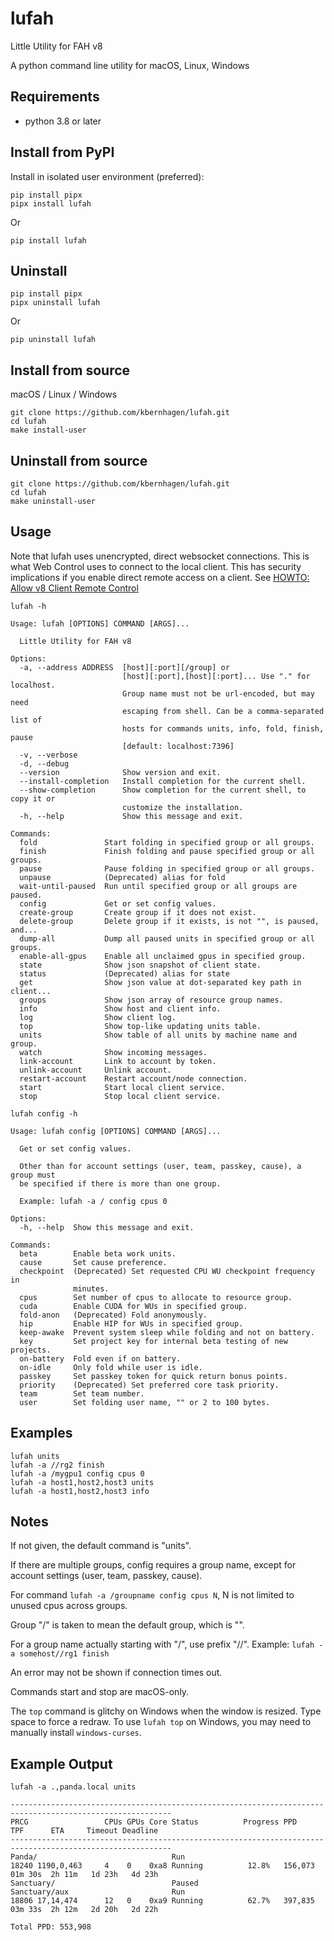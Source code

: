 # lufah

Little Utility for FAH v8

A python command line utility for macOS, Linux, Windows

## Requirements

- python 3.8 or later

## Install from PyPI

Install in isolated user environment (preferred):
```
pip install pipx
pipx install lufah
```

Or
```
pip install lufah
```

## Uninstall

```
pip install pipx
pipx uninstall lufah
```

Or
```
pip uninstall lufah
```

## Install from source

macOS / Linux / Windows
```
git clone https://github.com/kbernhagen/lufah.git
cd lufah
make install-user
```

## Uninstall from source

```
git clone https://github.com/kbernhagen/lufah.git
cd lufah
make uninstall-user
```

## Usage

Note that lufah uses unencrypted, direct websocket connections.
This is what Web Control uses to connect to the local client.
This has security implications if you enable direct remote access on a client.
See [HOWTO: Allow v8 Client Remote Control](https://foldingforum.org/viewtopic.php?t=39050)

```
lufah -h
```

```
Usage: lufah [OPTIONS] COMMAND [ARGS]...

  Little Utility for FAH v8

Options:
  -a, --address ADDRESS  [host][:port][/group] or
                         [host][:port],[host][:port]... Use "." for localhost.
                         Group name must not be url-encoded, but may need
                         escaping from shell. Can be a comma-separated list of
                         hosts for commands units, info, fold, finish, pause
                         [default: localhost:7396]
  -v, --verbose
  -d, --debug
  --version              Show version and exit.
  --install-completion   Install completion for the current shell.
  --show-completion      Show completion for the current shell, to copy it or
                         customize the installation.
  -h, --help             Show this message and exit.

Commands:
  fold               Start folding in specified group or all groups.
  finish             Finish folding and pause specified group or all groups.
  pause              Pause folding in specified group or all groups.
  unpause            (Deprecated) alias for fold
  wait-until-paused  Run until specified group or all groups are paused.
  config             Get or set config values.
  create-group       Create group if it does not exist.
  delete-group       Delete group if it exists, is not "", is paused, and...
  dump-all           Dump all paused units in specified group or all groups.
  enable-all-gpus    Enable all unclaimed gpus in specified group.
  state              Show json snapshot of client state.
  status             (Deprecated) alias for state
  get                Show json value at dot-separated key path in client...
  groups             Show json array of resource group names.
  info               Show host and client info.
  log                Show client log.
  top                Show top-like updating units table.
  units              Show table of all units by machine name and group.
  watch              Show incoming messages.
  link-account       Link to account by token.
  unlink-account     Unlink account.
  restart-account    Restart account/node connection.
  start              Start local client service.
  stop               Stop local client service.
```

```
lufah config -h
```

```
Usage: lufah config [OPTIONS] COMMAND [ARGS]...

  Get or set config values.

  Other than for account settings (user, team, passkey, cause), a group must
  be specified if there is more than one group.

  Example: lufah -a / config cpus 0

Options:
  -h, --help  Show this message and exit.

Commands:
  beta        Enable beta work units.
  cause       Set cause preference.
  checkpoint  (Deprecated) Set requested CPU WU checkpoint frequency in
              minutes.
  cpus        Set number of cpus to allocate to resource group.
  cuda        Enable CUDA for WUs in specified group.
  fold-anon   (Deprecated) Fold anonymously.
  hip         Enable HIP for WUs in specified group.
  keep-awake  Prevent system sleep while folding and not on battery.
  key         Set project key for internal beta testing of new projects.
  on-battery  Fold even if on battery.
  on-idle     Only fold while user is idle.
  passkey     Set passkey token for quick return bonus points.
  priority    (Deprecated) Set preferred core task priority.
  team        Set team number.
  user        Set folding user name, "" or 2 to 100 bytes.
```

## Examples

```
lufah units
lufah -a //rg2 finish
lufah -a /mygpu1 config cpus 0
lufah -a host1,host2,host3 units
lufah -a host1,host2,host3 info
```

## Notes

If not given, the default command is "units".

If there are multiple groups, config requires a group name,
except for account settings (user, team, passkey, cause).

For command `lufah -a /groupname config cpus N`, N is not limited to unused cpus across groups.

Group "/" is taken to mean the default group, which is "".

For a group name actually starting with "/", use prefix "//".
Example: `lufah -a somehost//rg1 finish`

An error may not be shown if connection times out.

Commands start and stop are macOS-only.

The `top` command is glitchy on Windows when the window is resized.
Type space to force a redraw.
To use `lufah top` on Windows, you may need to manually install `windows-curses`.

## Example Output

```
lufah -a .,panda.local units
```
```
----------------------------------------------------------------------------------------------------------
PRCG                 CPUs GPUs Core Status          Progress PPD         TPF      ETA     Timeout Deadline
----------------------------------------------------------------------------------------------------------
Panda/                              Run 
18240 1190,0,463     4    0    0xa8 Running          12.8%   156,073     01m 30s  2h 11m   1d 23h   4d 23h 
Sanctuary/                          Paused
Sanctuary/aux                       Run 
18806 17,14,474      12   0    0xa9 Running          62.7%   397,835     03m 33s  2h 12m   2d 20h   2d 22h 

Total PPD: 553,908
```
